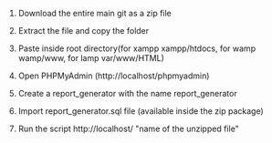 1. Download the entire main git as a zip file

2. Extract the file and copy the folder

3. Paste inside root directory(for xampp xampp/htdocs, for wamp wamp/www, for lamp var/www/HTML)

4. Open PHPMyAdmin (http://localhost/phpmyadmin)

5. Create a report_generator with the name report_generator

6. Import report_generator.sql file (available inside the zip package)

7. Run the script http://localhost/ "name of the unzipped file"
